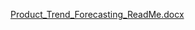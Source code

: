 [Product_Trend_Forecasting_ReadMe.docx](https://github.com/user-attachments/files/21112400/Product_Trend_Forecasting_ReadMe.docx)
